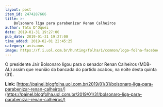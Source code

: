 ```yaml
---
layout: post
item_id: 2474287666
title: >-
    Bolsonaro liga para parabenizar Renan Calheiros
author: Tatu D'Oquei
date: 2019-01-31 19:27:00
pub_date: 2019-01-31 19:27:00
time_added: 2019-02-01 22:45:25
category: avisamos
image: https://f.i.uol.com.br/hunting/folha/1/common/logo-folha-facebook-share.jpg
---
```


O presidente Jair Bolsonaro ligou para o senador Renan Calheiros (MDB-AL) assim que reunião da bancada do partido acabou, na noite desta quinta (31).

**Link:** [https://painel.blogfolha.uol.com.br/2019/01/31/bolsonaro-liga-para-parabenizar-renan-calheiros/](https://painel.blogfolha.uol.com.br/2019/01/31/bolsonaro-liga-para-parabenizar-renan-calheiros/)

